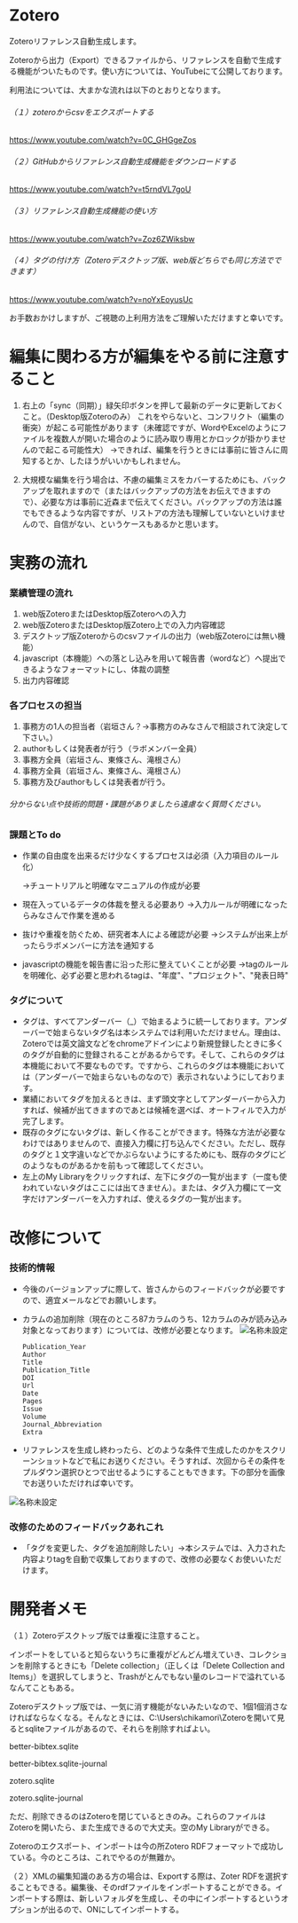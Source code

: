 # Zotero

Zoteroリファレンス自動生成します。

Zoteroから出力（Export）できるファイルから、リファレンスを自動で生成する機能がついたものです。使い方については、YouTubeにて公開しております。

利用法については、大まかな流れは以下のとおりとなります。

###### （１）zoteroからcsvをエクスポートする

https://www.youtube.com/watch?v=0C_GHGgeZos

###### （２）GitHubからリファレンス自動生成機能をダウンロードする

https://www.youtube.com/watch?v=t5rndVL7goU

###### （３）リファレンス自動生成機能の使い方

https://www.youtube.com/watch?v=Zoz6ZWiksbw

###### （４）タグの付け方（Zoteroデスクトップ版、web版どちらでも同じ方法でできます）

https://www.youtube.com/watch?v=noYxEoyusUc

お手数おかけしますが、ご視聴の上利用方法をご理解いただけますと幸いです。

# 編集に関わる方が編集をやる前に注意すること

1. 右上の「sync（同期）」緑矢印ボタンを押して最新のデータに更新しておくこと。（Desktop版Zoteroのみ）
これをやらないと、コンフリクト（編集の衝突）が起こる可能性があります（未確認ですが、WordやExcelのようにファイルを複数人が開いた場合のように読み取り専用とかロックが掛かりませんので起こる可能性大）
→できれば、編集を行うときには事前に皆さんに周知するとか、したほうがいいかもしれません。

2. 大規模な編集を行う場合は、不慮の編集ミスをカバーするためにも、バックアップを取れますので（またはバックアップの方法をお伝えできますので）、必要な方は事前に近森まで伝えてください。バックアップの方法は誰でもできるような内容ですが、リストアの方法も理解していないといけませんので、自信がない、というケースもあるかと思います。

# 実務の流れ

### 業績管理の流れ

1. web版ZoteroまたはDesktop版Zoteroへの入力
2. web版ZoteroまたはDesktop版Zotero上での入力内容確認
3. デスクトップ版Zoteroからのcsvファイルの出力（web版Zoteroには無い機能）
4. javascript（本機能）への落とし込みを用いて報告書（wordなど）へ提出できるようなフォーマットにし、体裁の調整
5. 出力内容確認

### 各プロセスの担当

1. 事務方の1人の担当者（岩垣さん？→事務方のみなさんで相談されて決定して下さい。）
2. authorもしくは発表者が行う（ラボメンバー全員）
3. 事務方全員（岩垣さん、東條さん、滝根さん）
4. 事務方全員（岩垣さん、東條さん、滝根さん）
5. 事務方及びauthorもしくは発表者が行う。

###### 分からない点や技術的問題・課題がありましたら遠慮なく質問ください。

### 課題とTo do

- 作業の自由度を出来るだけ少なくするプロセスは必須（入力項目のルール化）

  →チュートリアルと明確なマニュアルの作成が必要

- 現在入っているデータの体裁を整える必要あり
  →入力ルールが明確になったらみなさんで作業を進める

- 抜けや重複を防ぐため、研究者本人による確認が必要
  →システムが出来上がったらラボメンバーに方法を通知する

- javascriptの機能を報告書に沿った形に整えていくことが必要
  →tagのルールを明確化、必ず必要と思われるtagは、"年度"、"プロジェクト"、"発表日時"
  
### タグについて

- タグは、すべてアンダーバー（_）で始まるように統一しております。アンダーバーで始まらないタグ名は本システムでは利用いただけません。理由は、Zoteroでは英文論文などをchromeアドインにより新規登録したときに多くのタグが自動的に登録されることがあるからです。そして、これらのタグは本機能において不要なものです。ですから、これらのタグは本機能においては（アンダーバーで始まらないものなので）表示されないようにしております。
- 業績においてタグを加えるときは、まず頭文字としてアンダーバーから入力すれば、候補が出てきますのであとは候補を選べば、オートフィルで入力が完了します。
- 既存のタグにないタグは、新しく作ることができます。特殊な方法が必要なわけではありませんので、直接入力欄に打ち込んでください。ただし、既存のタグと１文字違いなどでかぶらないようにするためにも、既存のタグにどのようなものがあるかを前もって確認してください。
- 左上のMy Libraryをクリックすれば、左下にタグの一覧が出ます（一度も使われていないタグはここには出てきません）。または、タグ入力欄にて一文字だけアンダーバーを入力すれば、使えるタグの一覧が出ます。

# 改修について

### 技術的情報

- 今後のバージョンアップに際して、皆さんからのフィードバックが必要ですので、適宜メールなどでお願いします。

- カラムの追加削除（現在のところ87カラムのうち、12カラムのみが読み込み対象となっております）については、改修が必要となります。
![名称未設定](https://user-images.githubusercontent.com/52732083/82809349-defc2080-9ec6-11ea-8723-fd597a2cec64.jpg)


  ```
  Publication_Year
  Author
  Title
  Publication_Title
  DOI
  Url
  Date
  Pages
  Issue
  Volume
  Journal_Abbreviation
  Extra
  ```

- リファレンスを生成し終わったら、どのような条件で生成したのかをスクリーンショットなどで私にお送りください。そうすれば、次回からその条件をプルダウン選択ひとつで出せるようにすることもできます。下の部分を画像でお送りいただければ幸いです。

![名称未設定](https://user-images.githubusercontent.com/52732083/82809568-5cc02c00-9ec7-11ea-9abc-75423644422c.jpg)


### 改修のためのフィードバックあれこれ

- 「タグを変更した、タグを追加削除したい」→本システムでは、入力された内容よりtagを自動で収集しておりますので、改修の必要なくお使いいただけます。



# 開発者メモ

（１）Zoteroデスクトップ版では重複に注意すること。

インポートをしていると知らないうちに重複がどんどん増えていき、コレクションを削除するときにも「Delete collection」（正しくは「Delete Collection and Items」）を選択してしまうと、Trashがとんでもない量のレコードで溢れているなんてこともある。

Zoteroデスクトップ版では、一気に消す機能がないみたいなので、1個1個消さなければならなくなる。そんなときには、C:\Users\chikamori\Zoteroを開いて見るとsqliteファイルがあるので、それらを削除すればよい。

better-bibtex.sqlite

better-bibtex.sqlite-journal

zotero.sqlite

zotero.sqlite-journal

ただ、削除できるのはZoteroを閉じているときのみ。これらのファイルはZoteroを開いたら、また生成できるので大丈夫。空のMy Libraryができる。

Zoteroのエクスポート、インポートは今の所Zotero RDFフォーマットで成功している。今のところは、これでやるのが無難か。

（２）XMLの編集知識のある方の場合は、Exportする際は、Zoter RDFを選択することもできる。編集後、そのrdfファイルをインポートすることができる。インポートする際は、新しいフォルダを生成し、その中にインポートするというオプションが出るので、ONにしてインポートする。
